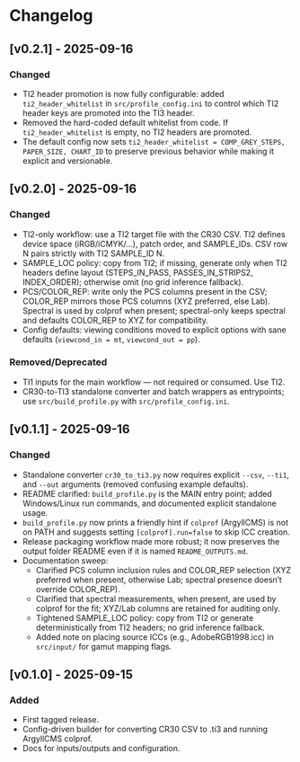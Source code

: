 # Changelog
## [v0.2.1] - 2025-09-16
### Changed
- TI2 header promotion is now fully configurable: added `ti2_header_whitelist` in `src/profile_config.ini` to control which TI2 header keys are promoted into the TI3 header.
- Removed the hard-coded default whitelist from code. If `ti2_header_whitelist` is empty, no TI2 headers are promoted.
- The default config now sets `ti2_header_whitelist = COMP_GREY_STEPS, PAPER_SIZE, CHART_ID` to preserve previous behavior while making it explicit and versionable.

## [v0.2.0] - 2025-09-16
### Changed
- TI2-only workflow: use a TI2 target file with the CR30 CSV. TI2 defines device space (iRGB/iCMYK/…), patch order, and SAMPLE_IDs. CSV row N pairs strictly with TI2 SAMPLE_ID N.
- SAMPLE_LOC policy: copy from TI2; if missing, generate only when TI2 headers define layout (STEPS_IN_PASS, PASSES_IN_STRIPS2, INDEX_ORDER); otherwise omit (no grid inference fallback).
- PCS/COLOR_REP: write only the PCS columns present in the CSV; COLOR_REP mirrors those PCS columns (XYZ preferred, else Lab). Spectral is used by colprof when present; spectral-only keeps spectral and defaults COLOR_REP to XYZ for compatibility.
- Config defaults: viewing conditions moved to explicit options with sane defaults (`viewcond_in = mt`, `viewcond_out = pp`).

### Removed/Deprecated
- TI1 inputs for the main workflow — not required or consumed. Use TI2.
- CR30-to-TI3 standalone converter and batch wrappers as entrypoints; use `src/build_profile.py` with `src/profile_config.ini`.

## [v0.1.1] - 2025-09-16
### Changed
- Standalone converter `cr30_to_ti3.py` now requires explicit `--csv`, `--ti1`, and `--out` arguments (removed confusing example defaults).
- README clarified: `build_profile.py` is the MAIN entry point; added Windows/Linux run commands, and documented explicit standalone usage.
- `build_profile.py` now prints a friendly hint if `colprof` (ArgyllCMS) is not on PATH and suggests setting `[colprof].run=false` to skip ICC creation.
- Release packaging workflow made more robust; it now preserves the output folder README even if it is named `README_OUTPUTS.md`.
 - Documentation sweep:
	 - Clarified PCS column inclusion rules and COLOR_REP selection (XYZ preferred when present, otherwise Lab; spectral presence doesn’t override COLOR_REP).
	 - Clarified that spectral measurements, when present, are used by colprof for the fit; XYZ/Lab columns are retained for auditing only.
	 - Tightened SAMPLE_LOC policy: copy from TI2 or generate deterministically from TI2 headers; no grid inference fallback.
	 - Added note on placing source ICCs (e.g., AdobeRGB1998.icc) in `src/input/` for gamut mapping flags.

## [v0.1.0] - 2025-09-15
### Added
- First tagged release.
- Config-driven builder for converting CR30 CSV to .ti3 and running ArgyllCMS colprof.
- Docs for inputs/outputs and configuration.

